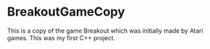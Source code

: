 # BreakoutGameCopy
This is a copy of the game Breakout which was initially made by Atari games. This was my first C++ project.
